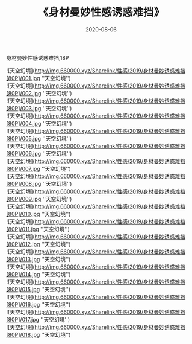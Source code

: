 ﻿---
layout: post
title:  《身材曼妙性感诱惑难挡》
date:   2020-08-06
img: http://img.660000.xyz/Sharelink/性感/2019/身材曼妙诱惑难挡[80P]/000.jpg
categories: [美女, 性感, 泳衣]
---

身材曼妙性感诱惑难挡,18P

![天空幻境](http://img.660000.xyz/Sharelink/性感/2019/身材曼妙诱惑难挡[80P]/001.jpg ''天空幻境'') <br>
![天空幻境](http://img.660000.xyz/Sharelink/性感/2019/身材曼妙诱惑难挡[80P]/002.jpg ''天空幻境'') <br>
![天空幻境](http://img.660000.xyz/Sharelink/性感/2019/身材曼妙诱惑难挡[80P]/003.jpg ''天空幻境'') <br>
![天空幻境](http://img.660000.xyz/Sharelink/性感/2019/身材曼妙诱惑难挡[80P]/004.jpg ''天空幻境'') <br>
![天空幻境](http://img.660000.xyz/Sharelink/性感/2019/身材曼妙诱惑难挡[80P]/005.jpg ''天空幻境'') <br>
![天空幻境](http://img.660000.xyz/Sharelink/性感/2019/身材曼妙诱惑难挡[80P]/006.jpg ''天空幻境'') <br>
![天空幻境](http://img.660000.xyz/Sharelink/性感/2019/身材曼妙诱惑难挡[80P]/007.jpg ''天空幻境'') <br>
![天空幻境](http://img.660000.xyz/Sharelink/性感/2019/身材曼妙诱惑难挡[80P]/008.jpg ''天空幻境'') <br>
![天空幻境](http://img.660000.xyz/Sharelink/性感/2019/身材曼妙诱惑难挡[80P]/009.jpg ''天空幻境'') <br>
![天空幻境](http://img.660000.xyz/Sharelink/性感/2019/身材曼妙诱惑难挡[80P]/010.jpg ''天空幻境'') <br>
![天空幻境](http://img.660000.xyz/Sharelink/性感/2019/身材曼妙诱惑难挡[80P]/011.jpg ''天空幻境'') <br>
![天空幻境](http://img.660000.xyz/Sharelink/性感/2019/身材曼妙诱惑难挡[80P]/012.jpg ''天空幻境'') <br>
![天空幻境](http://img.660000.xyz/Sharelink/性感/2019/身材曼妙诱惑难挡[80P]/013.jpg ''天空幻境'') <br>
![天空幻境](http://img.660000.xyz/Sharelink/性感/2019/身材曼妙诱惑难挡[80P]/014.jpg ''天空幻境'') <br>
![天空幻境](http://img.660000.xyz/Sharelink/性感/2019/身材曼妙诱惑难挡[80P]/015.jpg ''天空幻境'') <br>
![天空幻境](http://img.660000.xyz/Sharelink/性感/2019/身材曼妙诱惑难挡[80P]/016.jpg ''天空幻境'') <br>
![天空幻境](http://img.660000.xyz/Sharelink/性感/2019/身材曼妙诱惑难挡[80P]/017.jpg ''天空幻境'') <br>
![天空幻境](http://img.660000.xyz/Sharelink/性感/2019/身材曼妙诱惑难挡[80P]/018.jpg ''天空幻境'') <br>
